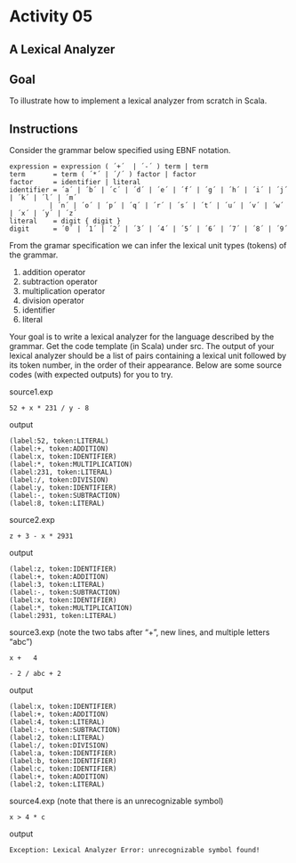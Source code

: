 # Activity 05

## A Lexical Analyzer

## Goal

To illustrate how to implement a lexical analyzer from scratch in Scala. 

## Instructions

Consider the grammar below specified using EBNF notation.  

```
expression = expression ( ´+´  | ´-´ ) term | term  
term       = term ( ´*´ | ´/´ ) factor | factor 
factor     = identifier | literal 
identifier = ´a´ | ´b´ | ´c´ | ´d´ | ´e´ | ´f´ | ´g´ | ´h´ | ´i´ | ´j´ | ´k´ | ´l´ | ´m´  
          | ´n´ | ´o´ | ´p´ | ´q´ | ´r´ | ´s´ | ´t´ | ´u´ | ´v´ | ´w´ | ´x´ | ´y´ | ´z´   
literal    = digit { digit } 
digit      = ´0´ | ´1´ | ´2´ | ´3´ | ´4´ | ´5´ | ´6´ | ´7´ | ´8´ | ´9´   
```

From the gramar specification we can infer the lexical unit types (tokens) of the grammar.

1. addition operator
2. subtraction operator
3. multiplication operator
4. division operator
5. identifier
6. literal

Your goal is to write a lexical analyzer for the language described by the grammar.  Get the code template (in Scala) under src.  The output of your lexical analyzer should be a list of pairs containing a lexical unit followed by its token number, in the order of their appearance.  Below are some source codes (with expected outputs) for you to try.  

source1.exp
```
52 + x * 231 / y - 8 
```

output
```
(label:52, token:LITERAL) 
(label:+, token:ADDITION) 
(label:x, token:IDENTIFIER) 
(label:*, token:MULTIPLICATION) 
(label:231, token:LITERAL) 
(label:/, token:DIVISION) 
(label:y, token:IDENTIFIER) 
(label:-, token:SUBTRACTION) 
(label:8, token:LITERAL) 
```

source2.exp 
```
z + 3 - x * 2931 
```
 
output 
```
(label:z, token:IDENTIFIER) 
(label:+, token:ADDITION) 
(label:3, token:LITERAL) 
(label:-, token:SUBTRACTION) 
(label:x, token:IDENTIFIER) 
(label:*, token:MULTIPLICATION) 
(label:2931, token:LITERAL) 
```
 
source3.exp (note the two tabs after “+”, new lines, and multiple letters “abc”) 
```
x +   4  

- 2 / abc + 2
```

output 
```
(label:x, token:IDENTIFIER) 
(label:+, token:ADDITION) 
(label:4, token:LITERAL) 
(label:-, token:SUBTRACTION) 
(label:2, token:LITERAL) 
(label:/, token:DIVISION) 
(label:a, token:IDENTIFIER) 
(label:b, token:IDENTIFIER) 
(label:c, token:IDENTIFIER) 
(label:+, token:ADDITION) 
(label:2, token:LITERAL) 
```
 
source4.exp (note that there is an unrecognizable symbol) 
```
x > 4 * c 
```
 
output 
```
Exception: Lexical Analyzer Error: unrecognizable symbol found! 
``` 